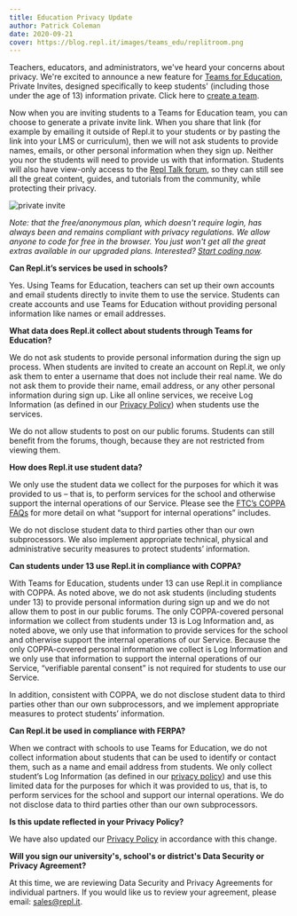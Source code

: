 ```yaml
---
title: Education Privacy Update
author: Patrick Coleman
date: 2020-09-21
cover: https://blog.repl.it/images/teams_edu/replitroom.png
---
```


Teachers, educators, and administrators, we've heard your concerns about privacy. We're excited to announce a new feature for [Teams for Education](https://repl.it/site/teams), Private Invites, designed specifically to keep students' (including those under the age of 13) information private. Click here to [create a team](https://repl.it/teams).

Now when you are inviting students to a Teams for Education team, you can choose to generate a private invite link. When you share that link (for example by emailing it outside of Repl.it to your students or by pasting the link into your LMS or curriculum), then we will not ask students to provide names, emails, or other personal information when they sign up. Neither you nor the students will need to provide us with that information. Students will also have view-only access to the [Repl Talk forum](https://repl.it/talk/all), so they can still see all the great content, guides, and tutorials from the community, while protecting their privacy.

![private invite](https://blog.repl.it/images/teams_edu/privateinvite.png)

*Note: that the free/anonymous plan, which doesn't require login, has always been and remains compliant with privacy regulations. We allow anyone to code for free in the browser. You just won't get all the great extras available in our upgraded plans. Interested? [Start coding now](https://repl.it/languages).*

**Can Repl.it’s services be used in schools?**

Yes. Using Teams for Education, teachers can set up their own accounts and email students directly to invite them to use the service. Students can create accounts and use Teams for Education without providing personal information like names or email addresses.  

**What data does Repl.it collect about students through Teams for Education?**

We do not ask students to provide personal information during the sign up process. When students are invited to create an account on Repl.it, we only ask them to enter a username that does not include their real name. We do not ask them to provide their name, email address, or any other personal information during sign up. Like all online services, we receive Log Information (as defined in our [Privacy Policy](https://repl.it/site/privacy)) when students use the services.

We do not allow students to post on our public forums. Students can still benefit from the forums, though, because they are not restricted from viewing them.

**How does Repl.it use student data?**

We only use the student data we collect for the purposes for which it was provided to us – that is, to perform services for the school and otherwise support the internal operations of our Service. Please see the [FTC’s COPPA FAQs](https://www.ftc.gov/tips-advice/business-center/guidance/complying-coppa-frequently-asked-questions-0) for more detail on what “support for internal operations” includes.

We do not disclose student data to third parties other than our own subprocessors. We also implement appropriate technical, physical and administrative security measures to protect students’ information.

**Can students under 13 use Repl.it in compliance with COPPA?**

With Teams for Education, students under 13 can use Repl.it in compliance with COPPA. As noted above, we do not ask students (including students under 13) to provide personal information during sign up and we do not allow them to post in our public forums. The only COPPA-covered personal information we collect from students under 13 is Log Information and, as noted above, we only use that information to provide services for the school and otherwise support the internal operations of our Service. Because the only COPPA-covered personal information we collect is Log Information and we only use that information to support the internal operations of our Service, “verifiable parental consent” is not required for students to use our Service.

In addition, consistent with COPPA, we do not disclose student data to third parties other than our own subprocessors, and we implement appropriate measures to protect students’ information.

**Can Repl.it be used in compliance with FERPA?**

When we contract with schools to use Teams for Education, we do not collect information about students that can be used to identify or contact them, such as a name and email address from students.  We only collect student’s Log Information (as defined in our [privacy policy](https://repl.it/site/privacy)) and use this limited data for the purposes for which it was provided to us, that is, to perform services for the school and support our internal operations. We do not disclose data to third parties other than our own subprocessors.

**Is this update reflected in your Privacy Policy?**

We have also updated our [Privacy Policy](https://repl.it/site/privacy) in accordance with this change.

**Will you sign our university's, school's or district's Data Security or Privacy Agreement?**

At this time, we are reviewing Data Security and Privacy Agreements for individual partners. If you would like us to review your agreement, please email: [sales@repl.it](mailto:sales@repl.it).  